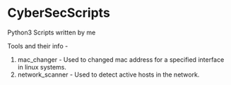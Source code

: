 # CyberSecScripts
Python3 Scripts written by me

Tools and their info - 
1. mac_changer - Used to changed mac address for a specified interface in linux systems.
2. network_scanner - Used to detect active hosts in the network.
